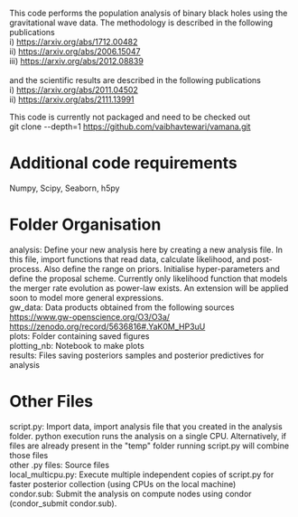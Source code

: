 This code performs the population analysis of binary black holes using the gravitational 
wave data. The methodology is described in the following publications <br />
i) https://arxiv.org/abs/1712.00482 <br />
ii) https://arxiv.org/abs/2006.15047 <br />
iii) https://arxiv.org/abs/2012.08839 <br /><br />
and the scientific results are described in the following publications <br />
i) https://arxiv.org/abs/2011.04502 <br />
ii) https://arxiv.org/abs/2111.13991

This code is currently not packaged and need to be checked out <br />
git clone --depth=1 https://github.com/vaibhavtewari/vamana.git

Additional code requirements
============================
Numpy, Scipy, Seaborn, h5py

Folder Organisation
============================
analysis: Define your new analysis here by creating a new analysis file. In this file, import functions that read data, calculate likelihood, and post-process. Also define the range on priors. Initialise hyper-parameters and define the proposal scheme. Currently only likelihood function that models the merger rate evolution as power-law exists. An extension will be applied soon to model more general expressions.<br />
gw_data: Data products obtained from the following sources <br />
https://www.gw-openscience.org/O3/O3a/ <br />
https://zenodo.org/record/5636816#.YaK0M_HP3uU <br />
plots: Folder containing saved figures <br />
plotting_nb: Notebook to make plots <br />
results: Files saving posteriors samples and posterior predictives for analysis <br />

Other Files
=============================
script.py: Import data, import analysis file that you created in the analysis folder. python execution runs the analysis on a single CPU. Alternatively, if files are already present in the "temp" folder running script.py will combine those files <br />
other .py files: Source files <br />
local_multicpu.py: Execute multiple independent copies of script.py for faster posterior collection (using CPUs on the local machine) <br />
condor.sub: Submit the analysis on compute nodes using condor (condor_submit condor.sub). 
